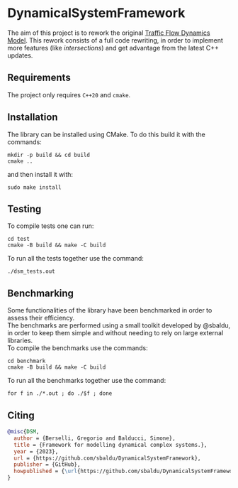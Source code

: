# DynamicalSystemFramework

The aim of this project is to rework the original [Traffic Flow Dynamics Model](https://github.com/Grufoony/TrafficFlowDynamicsModel).
This rework consists of a full code rewriting, in order to implement more features (like *intersections*) and get advantage from the latest C++ updates.

## Requirements

The project only requires `C++20` and `cmake`.

## Installation
The library can be installed using CMake. To do this build it with the commands:
```shell
mkdir -p build && cd build
cmake ..
```
and then install it with:
```shell
sudo make install
```

## Testing
To compile tests one can run:
```shell
cd test
cmake -B build && make -C build
```
To run all the tests together use the command:
```shell
./dsm_tests.out
```

## Benchmarking
Some functionalities of the library have been benchmarked in order to assess their efficiency.  
The benchmarks are performed using a small toolkit developed by @sbaldu, in order to keep them simple and
without needing to rely on large external libraries.  
To compile the benchmarks use the commands:
```shell
cd benchmark
cmake -B build && make -C build
```
To run all the benchmarks together use the command:
```shell
for f in ./*.out ; do ./$f ; done
```

## Citing

```BibTex
@misc{DSM,
  author = {Berselli, Gregorio and Balducci, Simone},
  title = {Framework for modelling dynamical complex systems.},
  year = {2023},
  url = {https://github.com/sbaldu/DynamicalSystemFramework},
  publisher = {GitHub},
  howpublished = {\url{https://github.com/sbaldu/DynamicalSystemFramework}}
}
```
